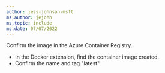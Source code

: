 ```yaml
---
author: jess-johnson-msft
ms.author: jejohn
ms.topic: include
ms.date: 07/07/2022
---
```


Confirm the image in the Azure Container Registry.

* In the Docker extension, find the container image created.
* Confirm the name and tag "latest".
